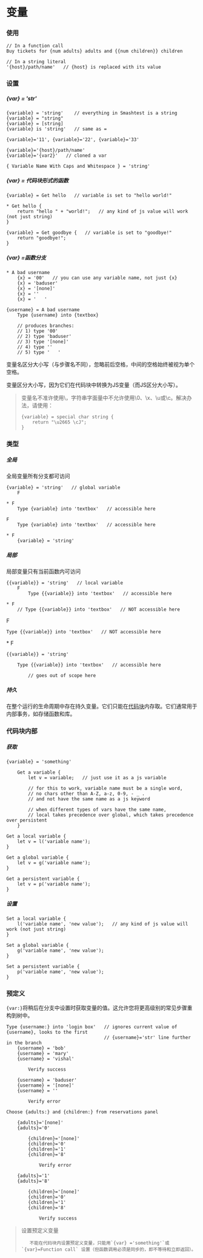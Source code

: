 # 变量

### 使用

```
// In a function call
Buy tickets for {num adults} adults and {{num children}} children

// In a string literal
'{host}/path/name'   // {host} is replaced with its value
```

### 设置

##### {var} = 'str'

```
{variable} = 'string'    // everything in Smashtest is a string
{variable} = "string"
{variable} = [string]
{variable} is 'string'   // same as =

{variable}='11', {variable}='22', {variable}='33'

{variable}='{host}/path/name'
{variable}='{var2}'   // cloned a var

{ Variable Name With Caps and Whitespace } = 'string'
```

##### {var} = 代码块形式的函数

```
{variable} = Get hello   // variable is set to "hello world!"

* Get hello {
    return "hello " + "world!";   // any kind of js value will work (not just string)
}
```

```
{variable} = Get goodbye {   // variable is set to "goodbye!"
    return "goodbye!";
}
```

##### {var} =函数分支

```
* A bad username
    {x} = '00'   // you can use any variable name, not just {x}
    {x} = 'baduser'
    {x} = '[none]'
    {x} = ''
    {x} = '   '

{username} = A bad username
    Type {username} into {textbox}

    // produces branches:
    // 1) type '00'
    // 2) type 'baduser'
    // 3) type '[none]'
    // 4) type ''
    // 5) type '   '
```

变量名区分大小写（与步骤名不同），忽略前后空格，中间的空格始终被视为单个空格。

变量区分大小写，因为它们在代码块中转换为JS变量（而JS区分大小写）。

> 变量名不准许使用\，字符串字面量中不允许使用\0、\x、\u或\c。解决办法，请使用：
>
> ```
> {variable} = special char string {
>     return "\u2665 \cJ";
> }
> ```

### 类型

##### 全局

全局变量所有分支都可访问

```
{variable} = 'string'   // global variable
    F

* F
    Type {variable} into 'textbox'   // accessible here
```

```
F
    Type {variable} into 'textbox'   // accessible here

* F
    {variable} = 'string'
```

##### 局部

局部变量只有当前函数内可访问

```
{{variable}} = 'string'   // local variable
    F
        Type {{variable}} into 'textbox'   // accessible here

* F
    // Type {{variable}} into 'textbox'   // NOT accessible here
```

F

```
Type {{variable}} into 'textbox'   // NOT accessible here
```

\* F

```
{{variable}} = 'string'

    Type {{variable}} into 'textbox'   // accessible here

        // goes out of scope here
```

##### 持久

在整个运行的生命周期中存在持久变量。它们只能在[代码块](/yu-yan/dai-ma-kuai.md)内存取。它们通常用于内部事务，如存储函数和库。

### 代码块内部

##### 获取

```
{variable} = 'something'

    Get a variable {
        let v = variable;   // just use it as a js variable

        // for this to work, variable name must be a single word,
        // no chars other than A-Z, a-z, 0-9, - _ .
        // and not have the same name as a js keyword

        // when different types of vars have the same name,
        // local takes precedence over global, which takes precedence over persistent
    }

Get a local variable {
    let v = l('variable name');
}

Get a global variable {
    let v = g('variable name');
}

Get a persistent variable {
    let v = p('variable name');
}
```

##### 设置

```
Set a local variable {
    l('variable name', 'new value');   // any kind of js value will work (not just string)
}

Set a global variable {
    g('variable name', 'new value');
}

Set a persistent variable {
    p('variable name', 'new value');
}
```

### 预定义

`{var:}`将稍后在分支中设置时获取变量的值。这允许您将更高级别的常见步骤重构到树中。

```
Type {username:} into 'login box'   // ignores current value of {username}, looks to the first
                                    // {username}='str' line further in the branch
    {username} = 'bob'
    {username} = 'mary'
    {username} = 'vishal'

        Verify success

    {username} = 'baduser'
    {username} = '[none]'
    {username} = ''

        Verify error
```

```
Choose {adults:} and {children:} from reservations panel

    {adults}='[none]'
    {adults}='0'

        {children}='[none]'
        {children}='0'
        {children}='1'
        {children}='8'

            Verify error

    {adults}='1'
    {adults}='8'

        {children}='[none]'
        {children}='0'
        {children}='1'
        {children}='8'

            Verify success
```

> 设置预定义变量
>
>        不能在代码块内设置预定义变量，只能用`{var} ='something'`或`{var}=Function call` 设置（但函数调用必须是同步的，即不等待和立即返回）。



